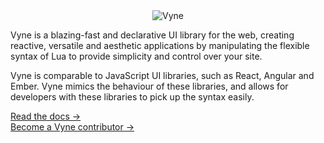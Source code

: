 <!-- 
    (c) 2022 Vyne.lua
    README.md
--> 
<div style="text-align:center;"><img src="https://i.ibb.co/py56mbd/text-1663966555825.png" alt="Vyne"></div>

<p>Vyne is a blazing-fast and declarative UI library for the web, creating reactive, versatile and aesthetic applications by manipulating the flexible syntax of Lua to provide simplicity and control over your site.</p>

<p>Vyne is comparable to JavaScript UI libraries, such as React, Angular and Ember. Vyne mimics the behaviour of these libraries, and allows for developers with these libraries to pick up the syntax easily.</p>


<a href=".">Read the docs →</a><br />
<a href=".">Become a Vyne contributor →</a>
